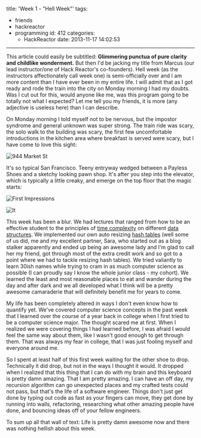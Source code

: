title: 'Week 1 - "Hell Week"'
tags:
- friends
- hackreactor
- programming
id: 412
categories:
  - HackReactor
date: 2013-11-17 14:02:53
---
This article could easily be subtitled: **Glimmering punctua of pure clarity and childlike wonderment.** But then I'd be jacking my title from Marcus (our lead instructor/one of Hack Reactor's co-founders). Hell week (as the instructors affectionately call week one) is semi-officially over and I am more content than I have ever been in my entire life. I will admit that as I got ready and rode the train into the city on Monday morning I had my doubts. Was I cut out for this, would anyone like me, was this program going to be totally not what I expected? Let me tell you my friends, it is more (any adjective is useless here) than I can describe.

On Monday morning I told myself not to be nervous, but the impostor syndrome and general unknown was super strong. The train ride was scary, the solo walk to the building was scary, the first few uncomfortable introductions in the kitchen area where breakfast is served were scary, but I have come to love this sight:

![944 Market St](http://res.cloudinary.com/leaena/image/upload/c_scale,h_800/v1391709321/2013-11-15-08_37_27-768x1024_sevvst.jpg)

It's so typical San Francisco. Teeny entryway wedged between a Payless Shoes and a sketchy looking pawn shop. It's after you step into the elevator, which is typically a little creaky, and emerge on the top floor that the magic starts:

![First Impressions](http://res.cloudinary.com/leaena/image/upload/c_scale,w_800/v1391709325/2013-11-15-08_38_39-1024x768_nawvk9.jpg)

![It](http://res.cloudinary.com/leaena/image/upload/c_scale,h_800/v1391709313/2013-11-12-20_14_25-768x1024_uhdxuc.jpg)

This week has been a blur. We had lectures that ranged from how to be an effective student to the principles of [time complexity](http://en.wikipedia.org/wiki/Time_complexity) on different [data structures](http://en.wikipedia.org/wiki/Data_structure). We implemented our own auto resizing [hash tables](http://en.wikipedia.org/wiki/Hash_table) (well some of us did, me and my excellent partner, Sara, who started out as a blog stalker apparently and ended up being an awesome lady and I'm glad to call her my friend, got through most of the extra credit work and so got to a point where we had to tackle resizing hash tables). We tried valiantly to learn 30ish names while trying to cram in as much computer science as possible (I can proudly say I know the whole junior class - my cohort). We learned the least and most reasonable places to eat and wander during the day and after dark and we all developed what I think will be a pretty awesome camaraderie that will definitely benefit me for years to come.

My life has been completely altered in ways I don't even know how to quantify yet. We've covered computer science concepts in the past week that I learned over the course of a year back in college when I first tried to be a computer science major. The thought scared me at first. When I realized we were covering things I had learned before, I was afraid I would feel the same way about them, like I wasn't good enough to get through them. That was always my fear in college, that I was just fooling myself and everyone around me.

So I spent at least half of this first week waiting for the other shoe to drop. Technically it did drop, but not in the ways I thought it would. It dropped when I realized that this thing that I can do with my brain and this keyboard is pretty damn amazing. That I am pretty amazing. I can have an off day, my recursion algorithm can go unexpected places and my crafted tests could not pass, but that's the life of a software engineer. Things don't just get done by typing out code as fast as your fingers can move, they get done by running into walls, refactoring, researching what other amazing people have done, and bouncing ideas off of your fellow engineers.

To sum up all that wall of text: Life is pretty damn awesome now and there was nothing hellish about this week.
